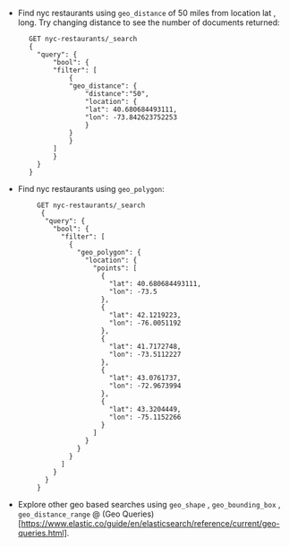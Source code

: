 * Find nyc restaurants using `geo_distance` of 50 miles from location lat , long. Try changing distance to see the number of documents returned:


```
      GET nyc-restaurants/_search
      {
        "query": {
            "bool": {
            "filter": [
                {
                "geo_distance": {
                    "distance":"50",
                    "location": {
                    "lat": 40.680684493111,
                    "lon": -73.842623752253
                    }
                }
                }
            ]
            }
        }
      }
```


*  Find nyc restaurants using `geo_polygon`:
```
        GET nyc-restaurants/_search
         {
          "query": {
            "bool": {
              "filter": [
                {
                  "geo_polygon": {
                    "location": {
                      "points": [
                        {
                          "lat": 40.680684493111,
                          "lon": -73.5
                        },
                        {
                          "lat": 42.1219223,
                          "lon": -76.0051192
                        },
                        {
                          "lat": 41.7172748,
                          "lon": -73.5112227
                        },
                        {
                          "lat": 43.0761737,
                          "lon": -72.9673994
                        },
                        {
                          "lat": 43.3204449,
                          "lon": -75.1152266
                        }
                      ]
                    }
                  }
                }
              ]
            }
          }
        }
```

* Explore other geo based searches using `geo_shape` , `geo_bounding_box` , `geo_distance_range` @ (Geo Queries)[https://www.elastic.co/guide/en/elasticsearch/reference/current/geo-queries.html].
